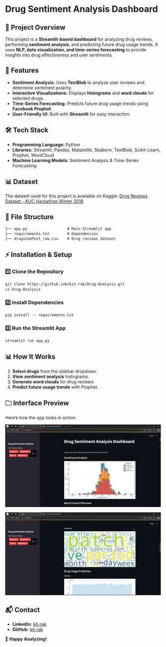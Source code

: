 # Drug Sentiment Analysis Dashboard

## 📌 Project Overview
This project is a **Streamlit-based dashboard** for analyzing drug reviews, performing **sentiment analysis**, and predicting future drug usage trends. It uses **NLP, data visualization, and time-series forecasting** to provide insights into drug effectiveness and user sentiments.

## 🚀 Features
- **Sentiment Analysis:** Uses **TextBlob** to analyze user reviews and determine sentiment polarity.
- **Interactive Visualizations:** Displays **histograms** and **word clouds** for selected drugs.
- **Time-Series Forecasting:** Predicts future drug usage trends using **Facebook Prophet**.
- **User-Friendly UI:** Built with **Streamlit** for easy interaction.

## 🛠️ Tech Stack
- **Programming Language:** Python
- **Libraries:** Streamlit, Pandas, Matplotlib, Seaborn, TextBlob, Scikit-Learn, Prophet, WordCloud
- **Machine Learning Models:** Sentiment Analysis & Time-Series Forecasting

## 📊 Dataset
The dataset used for this project is available on Kaggle:
[Drug Reviews Dataset - KUC Hackathon Winter 2018](https://www.kaggle.com/datasets/jessicali9530/kuc-hackathon-winter-2018)

## 📂 File Structure
```
├── app.py                  # Main Streamlit app
├── requirements.txt        # Dependencies
├── drugsComTest_raw.csv    # Drug reviews dataset
```

## ⚡ Installation & Setup
### 1️⃣ Clone the Repository
```bash
git clone https://github.com/kit-rak/Drug-Analysis.git
cd Drug-Analysis
```

### 2️⃣ Install Dependencies
```bash
pip install -r requirements.txt
```

### 3️⃣ Run the Streamlit App
```bash
streamlit run app.py
```

## 📊 How It Works
1. **Select drugs** from the sidebar dropdown.
2. **View sentiment analysis** histograms.
3. **Generate word clouds** for drug reviews.
4. **Predict future usage trends** with Prophet.

## 🗀 Interface Preview

Here’s how the app looks in action:

![App Screenshot](/assets/Drug-Analysis-1.jpg)

![App Screenshot](/assets/Drug-Analysis-2.jpg)

## 📬 Contact
- **LinkedIn:** [kit-rak](https://www.linkedin.com/in/kit-rak)
- **GitHub:** [kit-rak](https://github.com/kit-rak)

🚀 **Happy Analyzing!**

